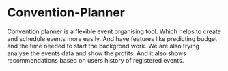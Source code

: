 # Convention-Planner
Convention planner is a flexible event organising tool. Which helps to create and schedule events more easily. And have features like predicting budget and the time needed to start the backgrond work. We are also trying analyse the events data and show the profits. And it also shows recommendations based on users history of registered events.

